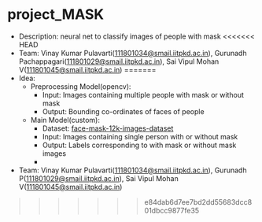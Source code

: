 # project_MASK
- Description: neural net to classify images of people with mask
<<<<<<< HEAD
- Team: Vinay Kumar Pulavarti(111801034@smail.iitpkd.ac.in),
        Gurunadh Pachappagari(111801029@smail.iitpkd.ac.in),
        Sai Vipul Mohan V(111801045@smail.iitpkd.ac.in)
=======
- Idea:
    - Preprocessing Model(opencv):
        - Input: Images containing multiple people with mask or without mask
        - Output: Bounding co-ordinates of faces of people
    - Main Model(custom):
        - Dataset: [face-mask-12k-images-dataset](https://www.kaggle.com/ashishjangra27/face-mask-12k-images-dataset) 
        - Input: Images containing single person with or without mask 
        - Output: Labels corresponding to with mask or without mask images
        - 
- Team: Vinay Kumar Pulavarti(111801034@smail.iitpkd.ac.in), Gurunadh P(111801029@smail.iitpkd.ac.in), Sai Vipul Mohan V(111801045@smail.iitpkd.ac.in)
>>>>>>> e84dab6d7ee7bd2dd55683dcc801dbcc9877fe35
